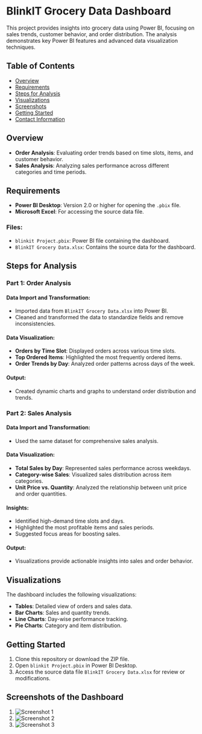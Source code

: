 # BlinkIT Grocery Data Dashboard

This project provides insights into grocery data using Power BI, focusing on sales trends, customer behavior, and order distribution. The analysis demonstrates key Power BI features and advanced data visualization techniques.

## Table of Contents
- [Overview](#overview)
- [Requirements](#requirements)
- [Steps for Analysis](#steps-for-analysis)
- [Visualizations](#visualizations)
- [Screenshots](#screenshots)
- [Getting Started](#getting-started)
- [Contact Information](#contact-information)

## Overview

- **Order Analysis**: Evaluating order trends based on time slots, items, and customer behavior.
- **Sales Analysis**: Analyzing sales performance across different categories and time periods.

## Requirements

- **Power BI Desktop**: Version 2.0 or higher for opening the `.pbix` file.
- **Microsoft Excel**: For accessing the source data file.

### Files:
- `blinkit Project.pbix`: Power BI file containing the dashboard.
- `BlinkIT Grocery Data.xlsx`: Contains the source data for the dashboard.

## Steps for Analysis

### Part 1: Order Analysis

#### Data Import and Transformation:
- Imported data from `BlinkIT Grocery Data.xlsx` into Power BI.
- Cleaned and transformed the data to standardize fields and remove inconsistencies.

#### Data Visualization:
- **Orders by Time Slot**: Displayed orders across various time slots.
- **Top Ordered Items**: Highlighted the most frequently ordered items.
- **Order Trends by Day**: Analyzed order patterns across days of the week.

#### Output:
- Created dynamic charts and graphs to understand order distribution and trends.

### Part 2: Sales Analysis

#### Data Import and Transformation:
- Used the same dataset for comprehensive sales analysis.

#### Data Visualization:
- **Total Sales by Day**: Represented sales performance across weekdays.
- **Category-wise Sales**: Visualized sales distribution across item categories.
- **Unit Price vs. Quantity**: Analyzed the relationship between unit price and order quantities.

#### Insights:
- Identified high-demand time slots and days.
- Highlighted the most profitable items and sales periods.
- Suggested focus areas for boosting sales.

#### Output:
- Visualizations provide actionable insights into sales and order behavior.

## Visualizations

The dashboard includes the following visualizations:

- **Tables**: Detailed view of orders and sales data.
- **Bar Charts**: Sales and quantity trends.
- **Line Charts**: Day-wise performance tracking.
- **Pie Charts**: Category and item distribution.

## Getting Started

1. Clone this repository or download the ZIP file.
2. Open `blinkit Project.pbix` in Power BI Desktop.
3. Access the source data file `BlinkIT Grocery Data.xlsx` for review or modifications.

## Screenshots of the Dashboard

1. ![Screenshot 1](https://github.com/yourusername/yourrepo/blob/main/screenshots/screenshot1.png)
2. ![Screenshot 2](https://github.com/yourusername/yourrepo/blob/main/screenshots/screenshot2.png)
3. ![Screenshot 3](https://github.com/yourusername/yourrepo/blob/main/screenshots/screenshot3.png)
